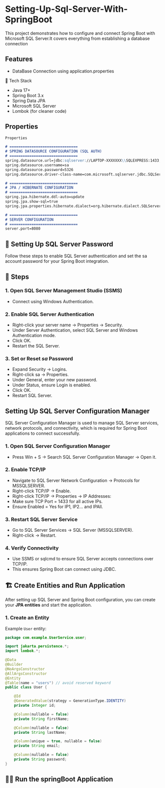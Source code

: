 # Setting-Up-Sql-Server-With-SpringBoot
This project demonstrates how to configure and connect Spring Boot with Microsoft SQL Server.It covers everything from establishing a database connection

## Features
- DataBase Connection using application.properties

🧱 Tech Stack

- Java 17+
- Spring Boot 3.x
- Spring Data JPA
- Microsoft SQL Server
- Lombok (for cleaner code)

## Properties 

```md
Properties

# ===============================
# SPRING DATASOURCE CONFIGURATION (SQL AUTH)
# ===============================
spring.datasource.url=jdbc:sqlserver://LAPTOP-XXXXXXX\\SQLEXPRESS:1433;databaseName=user;encrypt=true;trustServerCertificate=true
spring.datasource.username=sa
spring.datasource.password=5326
spring.datasource.driver-class-name=com.microsoft.sqlserver.jdbc.SQLServerDriver

# ===============================
# JPA / HIBERNATE CONFIGURATION
# ===============================
spring.jpa.hibernate.ddl-auto=update
spring.jpa.show-sql=true
spring.jpa.properties.hibernate.dialect=org.hibernate.dialect.SQLServerDialect

# ===============================
# SERVER CONFIGURATION
# ===============================
server.port=8080
```

## 🔐 Setting Up SQL Server Password

Follow these steps to enable SQL Server authentication and set the sa account password for your Spring Boot integration.
## 🧭 Steps
### 1. Open SQL Server Management Studio (SSMS)
  - Connect using Windows Authentication.
### 2. Enable SQL Server Authentication
  - Right-click your server name → Properties → Security.
  - Under Server Authentication, select SQL Server and Windows Authentication mode.
  - Click OK.
  - Restart the SQL Server.
### 3. Set or Reset *sa* Password
  - Expand Security → Logins.
  - Right-click sa → Properties.
  - Under General, enter your new password.
  - Under Status, ensure Login is enabled.
  - Click OK.
  - Restart SQL Server.

## Setting Up SQL Server Configuration Manager 
SQL Server Configuration Manager is used to manage SQL Server services, network protocols, and connectivity, which is required for Spring Boot applications to connect successfully.

### 1. Open SQL Server Configuration Manager
- Press Win + S → Search SQL Server Configuration Manager → Open it.
### 2. Enable TCP/IP
- Navigate to SQL Server Network Configuration → Protocols for MSSQLSERVER.
- Right-click TCP/IP → Enable.
- Right-click TCP/IP → Properties → IP Addresses:
- Make sure TCP Port = 1433 for all active IPs.
- Ensure Enabled = Yes for IP1, IP2… and IPAll.

### 3. Restart SQL Server Service
- Go to SQL Server Services → SQL Server (MSSQLSERVER).
- Right-click → Restart.

### 4. Verify Connectivity
- Use SSMS or sqlcmd to ensure SQL Server accepts connections over TCP/IP.
- This ensures Spring Boot can connect using JDBC.

## 🏗️ Create Entities and Run Application

After setting up SQL Server and Spring Boot configuration, you can create your **JPA entities** and start the application.

### 1. Create an Entity
Example `User` entity:

```java
package com.example.UserService.user;

import jakarta.persistence.*;
import lombok.*;

@Data
@Builder
@NoArgsConstructor
@AllArgsConstructor
@Entity
@Table(name = "users") // avoid reserved keyword
public class User {

    @Id
    @GeneratedValue(strategy = GenerationType.IDENTITY)
    private Integer id;

    @Column(nullable = false)
    private String firstName;

    @Column(nullable = false)
    private String lastName;

    @Column(unique = true, nullable = false)
    private String email;

    @Column(nullable = false)
    private String password;
}
```

## 🏃‍♂️ Run the springBoot Application
